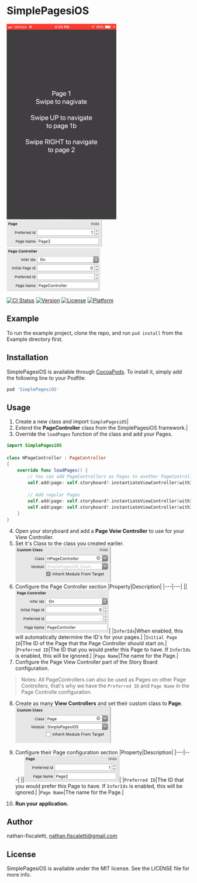 # SimplePagesiOS

![An example of a Vertifal Page Controller within a Horizontal Page Controller][example]
![An example of the configuration for a Page][page-config]
![An example of the configuration for a Page Controller][page-controller-config]

[![CI Status](https://img.shields.io/travis/nathan-fiscaletti/SimplePagesiOS.svg?style=flat)](https://travis-ci.org/nathan-fiscaletti/SimplePagesiOS)
[![Version](https://img.shields.io/cocoapods/v/SimplePagesiOS.svg?style=flat)](https://cocoapods.org/pods/SimplePagesiOS)
[![License](https://img.shields.io/cocoapods/l/SimplePagesiOS.svg?style=flat)](https://cocoapods.org/pods/SimplePagesiOS)
[![Platform](https://img.shields.io/cocoapods/p/SimplePagesiOS.svg?style=flat)](https://cocoapods.org/pods/SimplePagesiOS)

## Example

To run the example project, clone the repo, and run `pod install` from the Example directory first.

## Installation

SimplePagesiOS is available through [CocoaPods](https://cocoapods.org). To install
it, simply add the following line to your Podfile:

```ruby
pod 'SimplePagesiOS'
```

## Usage

1. Create a new class and import `SimplePagesiOS`|
2. Extend the **PageController** class from the SimplePagesiOS framework.|
3. Override the `loadPages` function of the class and add your Pages.
```swift
import SimplePagesiOS

class HPageController : PageController
{
    override func loadPages() {
        // You can add PageControllers as Pages to another PageController
        self.add(page: self.storyboard?.instantiateViewController(withIdentifier: "Page1") as! PageController)

        // Add regular Pages
        self.add(page: self.storyboard?.instantiateViewController(withIdentifier: "Page2") as! Page)
        self.add(page: self.storyboard?.instantiateViewController(withIdentifier: "Page3") as! Page)
    }
}
```
4. Open your storyboard and add a **Page Veiw Controller** to use for your View Controller.
5. Set it's Class to the class you created earlier.
![Set the custom class][page-controller-class]
6. Configure the Page Controller section
|Property|Description|
|---|---|
||![An example of the configuration for a Page Controller][page-controller-config]|
|`InferIds`|When enabled, this will automatically determine the ID's for your pages.|
|`Initial Page ID`|The ID of the Page that the Page Controller should start on.|
|`Preferred ID`|The ID that you would prefer this Page to have. If `InferIds` is enabled, this will be ignored.|
|`Page Name`|The name for the Page.|
7. Configure the Page View Controller part of the Story Board configuration.
> Notes: All PageControllers can also be used as Pages on other Page Controllers, that's why we have the `Preferred ID` and `Page Name` in the Page Controlle configuration. 
8. Create as many **View Controllers** and set their custom class to **Page**.
![Set the custom class][page-class]
9. Configure their Page configuration section
|Property|Description|
|---|---|
||![An example of the configuration for a Page][page-config]|
|`Preferred ID`|The ID that you would prefer this Page to have. If `InferIds` is enabled, this will be ignored.|
|`Page Name`|The name for the Page.|

10. **Run your application.**

## Author

nathan-fiscaletti, nathan.fiscaletti@gmail.com

## License

SimplePagesiOS is available under the MIT license. See the LICENSE file for more info.

[example]: https://github.com/nathan-fiscaletti/SimplePagesiOS/raw/master/Images/example.gif "Example"
[page-config]: https://github.com/nathan-fiscaletti/SimplePagesiOS/raw/master/Images/pageConfigurationExample.png "Page Config Example"
[page-controller-config]: https://github.com/nathan-fiscaletti/SimplePagesiOS/raw/master/Images/pageControllerConfigurationExample.png "Page Controller Config Example"
[page-controller-class]: https://github.com/nathan-fiscaletti/SimplePagesiOS/raw/master/Images/customClassPageController.png "Page Controller Custom Class"
[page-class]: https://github.com/nathan-fiscaletti/SimplePagesiOS/raw/master/Images/customClassPage.png "Page Custom Class"
